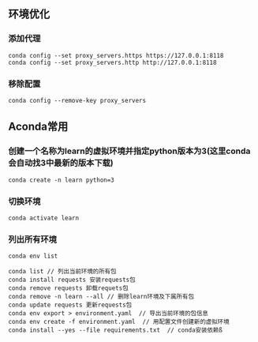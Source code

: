 ## 环境优化
### 添加代理
```
conda config --set proxy_servers.https https://127.0.0.1:8118
conda config --set proxy_servers.http http://127.0.0.1:8118
```

### 移除配置
```
conda config --remove-key proxy_servers
```

## Aconda常用
### 创建一个名称为learn的虚拟环境并指定python版本为3(这里conda会自动找3中最新的版本下载)
```
conda create -n learn python=3
```

### 切换环境
```
conda activate learn
```

### 列出所有环境
```
conda env list
```
```
conda list // 列出当前环境的所有包
conda install requests 安装requests包
conda remove requests 卸载requets包
conda remove -n learn --all // 删除learn环境及下属所有包
conda update requests 更新requests包
conda env export > environment.yaml  // 导出当前环境的包信息
conda env create -f environment.yaml  // 用配置文件创建新的虚拟环境
conda install --yes --file requirements.txt  // conda安装依赖ß
```